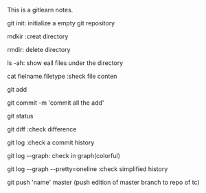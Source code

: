 This is a gitlearn notes.

git init: initialize a empty git repository

mdkir :creat directory

rmdir: delete directory

ls -ah: show eall files under the directory

cat fielname.filetype :sheck file conten

git add

git commit -m 'commit all the add'

git status

git diff :check difference

git log :check a commit history

git log --graph: check in graph(colorful)

git log --graph --pretty=oneline :check simplified history

git push 'name' master (push edition of master branch to repo of tc)

